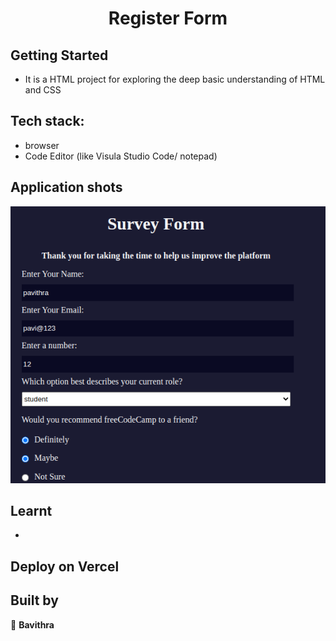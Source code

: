 <h1 align="center"> Register Form  </h1>

## Getting Started

- It is a HTML project for exploring the deep basic understanding of HTML and CSS

## Tech stack:
- browser
- Code Editor (like Visula Studio Code/ notepad)

## Application shots
![image1](https://github.com/pavithra-deepika/survey-form/blob/master/iamge/image%201.png)

## Learnt
 - 
## Deploy on Vercel

## Built by

👤 **Bavithra**








